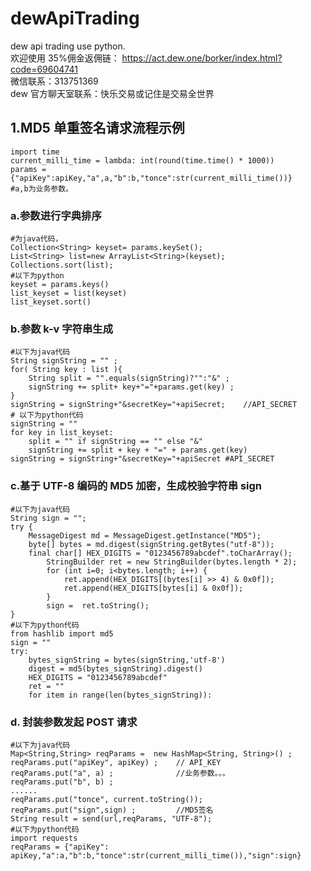# dewApiTrading

dew api trading use python.<br>
欢迎使用 35%佣金返佣链：
https://act.dew.one/borker/index.html?code=69604741<br>
微信联系：313751369<br>
dew 官方聊天室联系：快乐交易或记住是交易全世界

## 1.MD5 单重签名请求流程示例

    import time
    current_milli_time = lambda: int(round(time.time() * 1000))
    params = {"apiKey":apiKey,"a",a,"b":b,"tonce":str(current_milli_time())}
    #a,b为业务参数。

### a.参数进行字典排序

    #为java代码，
    Collection<String> keyset= params.keySet();
    List<String> list=new ArrayList<String>(keyset);
    Collections.sort(list);
    #以下为python
    keyset = params.keys()
    list_keyset = list(keyset)
    list_keyset.sort()

### b.参数 k-v 字符串生成

    #以下为java代码
    String signString = "" ;
    for( String key : list ){
        String split = "".equals(signString)?"":"&" ;
        signString += split+ key+"="+params.get(key) ;
    }
    signString = signString+"&secretKey="+apiSecret;    //API_SECRET
    # 以下为python代码
    signString = ""
    for key in list_keyset:
        split = "" if signString == "" else "&"
        signString += split + key + "=" + params.get(key)
    signString = signString+"&secretKey="+apiSecret #API_SECRET

### c.基于 UTF-8 编码的 MD5 加密，生成校验字符串 sign

    #以下为java代码
    String sign = "";
    try {
        MessageDigest md = MessageDigest.getInstance("MD5");
        byte[] bytes = md.digest(signString.getBytes("utf-8"));
        final char[] HEX_DIGITS = "0123456789abcdef".toCharArray();
            StringBuilder ret = new StringBuilder(bytes.length * 2);
            for (int i=0; i<bytes.length; i++) {
    	        ret.append(HEX_DIGITS[(bytes[i] >> 4) & 0x0f]);
    	        ret.append(HEX_DIGITS[bytes[i] & 0x0f]);
            }
            sign =  ret.toString();
    }
    #以下为python代码
    from hashlib import md5
    sign = ""
    try:
        bytes_signString = bytes(signString,'utf-8')
        digest = md5(bytes_signString).digest()
        HEX_DIGITS = "0123456789abcdef"
        ret = ""
        for item in range(len(bytes_signString)):

### d. 封装参数发起 POST 请求

    #以下为java代码
    Map<String,String> reqParams =  new HashMap<String, String>() ;
    reqParams.put("apiKey", apiKey) ;    // API_KEY
    reqParams.put("a", a) ;              //业务参数。。。
    reqParams.put("b", b) ;
    ......
    reqParams.put("tonce", current.toString());
    reqParams.put("sign",sign) ;         //MD5签名
    String result = send(url,reqParams, "UTF-8");
    #以下为python代码
    import requests
    reqParams = {"apiKey": apiKey,"a":a,"b":b,"tonce":str(current_milli_time()),"sign":sign}
